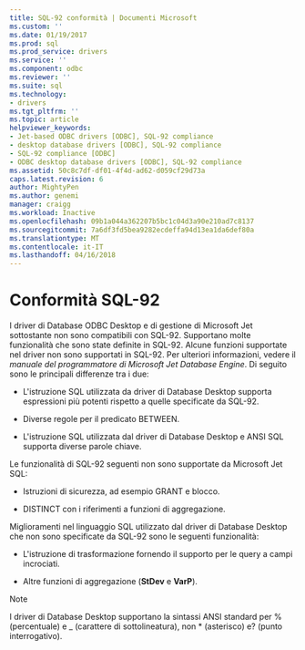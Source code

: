 ```yaml
---
title: SQL-92 conformità | Documenti Microsoft
ms.custom: ''
ms.date: 01/19/2017
ms.prod: sql
ms.prod_service: drivers
ms.service: ''
ms.component: odbc
ms.reviewer: ''
ms.suite: sql
ms.technology:
- drivers
ms.tgt_pltfrm: ''
ms.topic: article
helpviewer_keywords:
- Jet-based ODBC drivers [ODBC], SQL-92 compliance
- desktop database drivers [ODBC], SQL-92 compliance
- SQL-92 compliance [ODBC]
- ODBC desktop database drivers [ODBC], SQL-92 compliance
ms.assetid: 50c8c7df-df01-4f4d-ad62-d059cf29d73a
caps.latest.revision: 6
author: MightyPen
ms.author: genemi
manager: craigg
ms.workload: Inactive
ms.openlocfilehash: 09b1a044a362207b5bc1c04d3a90e210ad7c8137
ms.sourcegitcommit: 7a6df3fd5bea9282ecdeffa94d13ea1da6def80a
ms.translationtype: MT
ms.contentlocale: it-IT
ms.lasthandoff: 04/16/2018
---
```

# <a name="sql-92-compliance"></a>Conformità SQL-92
I driver di Database ODBC Desktop e di gestione di Microsoft Jet sottostante non sono compatibili con SQL-92. Supportano molte funzionalità che sono state definite in SQL-92. Alcune funzioni supportate nel driver non sono supportati in SQL-92. Per ulteriori informazioni, vedere il *manuale del programmatore di Microsoft Jet Database Engine*. Di seguito sono le principali differenze tra i due:  
  
-   L'istruzione SQL utilizzata da driver di Database Desktop supporta espressioni più potenti rispetto a quelle specificate da SQL-92.  
  
-   Diverse regole per il predicato BETWEEN.  
  
-   L'istruzione SQL utilizzata dal driver di Database Desktop e ANSI SQL supporta diverse parole chiave.  
  
 Le funzionalità di SQL-92 seguenti non sono supportate da Microsoft Jet SQL:  
  
-   Istruzioni di sicurezza, ad esempio GRANT e blocco.  
  
-   DISTINCT con i riferimenti a funzioni di aggregazione.  
  
 Miglioramenti nel linguaggio SQL utilizzato dal driver di Database Desktop che non sono specificate da SQL-92 sono le seguenti funzionalità:  
  
-   L'istruzione di trasformazione fornendo il supporto per le query a campi incrociati.  
  
-   Altre funzioni di aggregazione (**StDev** e **VarP**).  
  
> [!NOTE]  
>  I driver di Database Desktop supportano la sintassi ANSI standard per % (percentuale) e _ (carattere di sottolineatura), non * (asterisco) e? (punto interrogativo).
